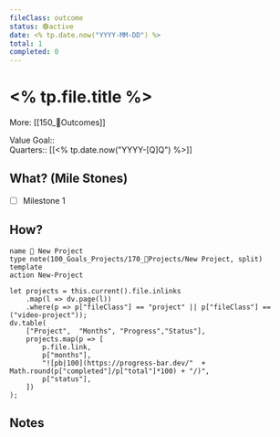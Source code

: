 ```yaml
---
fileClass: outcome  
status: 🟢active
date: <% tp.date.now("YYYY-MM-DD") %>  
total: 1
completed: 0
---
```


# <% tp.file.title %>
More: [[150_🎯Outcomes]]

Value Goal::  
Quarters:: [[<% tp.date.now("YYYY-[Q]Q") %>]]  

## What? (Mile Stones)
- [ ] Milestone 1

## How?
```button
name 💎 New Project
type note(100_Goals_Projects/170_💎Projects/New Project, split) template
action New-Project
```
```dataviewjs
let projects = this.current().file.inlinks
	.map(l => dv.page(l))
    .where(p => p["fileClass"] == "project" || p["fileClass"] == ("video-project"));
dv.table(
    ["Project",  "Months", "Progress","Status"],
    projects.map(p => [
        p.file.link,
        p["months"],
        "![pb|100](https://progress-bar.dev/"  + Math.round(p["completed"]/p["total"]*100) + "/)",
        p["status"],
    ])
);
```

## Notes

